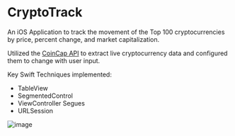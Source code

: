 # CryptoTrack
An iOS Application to track the movement of the Top 100 cryptocurrencies by price, percent change, and market capitalization.

Utilized the [CoinCap API](https://docs.coincap.io/) to extract live cryptocurrency data and configured them to change with user input.


Key Swift Techniques implemented:
  * TableView
  * SegmentedControl
  * ViewController Segues
  * URLSession


![image](https://user-images.githubusercontent.com/48364763/234154763-635800cd-3d32-40d1-8c3e-12b0a9eba33a.png)
